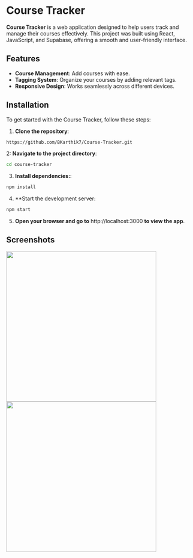 # Course Tracker

**Course Tracker** is a web application designed to help users track and manage their courses effectively. This project was built using React, JavaScript, and Supabase, offering a smooth and user-friendly interface.

## Features

- **Course Management**: Add courses with ease.
- **Tagging System**: Organize your courses by adding relevant tags.
- **Responsive Design**: Works seamlessly across different devices.

## Installation

To get started with the Course Tracker, follow these steps:

1. **Clone the repository**:
```sh
https://github.com/BKarthik7/Course-Tracker.git
```
2: **Navigate to the project directory**:
```sh
cd course-tracker
```
3. **Install dependencies:**:
```sh
npm install
```
4. **Start the development server:
```sh
npm start
```
5. **Open your browser and go to** http://localhost:3000 **to view the app**.

## Screenshots
<img src="https://github.com/user-attachments/assets/add8b492-799b-4c9b-8f5b-2323c0b196de" width="400" >
<img src="https://github.com/user-attachments/assets/87c82aa4-8aaa-424b-8627-566d46787031" width="400" >

